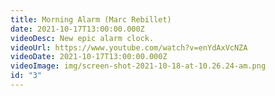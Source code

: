 ```yaml
---
title: Morning Alarm (Marc Rebillet)
date: 2021-10-17T13:00:00.000Z
videoDesc: New epic alarm clock.
videoUrl: https://www.youtube.com/watch?v=enYdAxVcNZA
videoDate: 2021-10-17T13:00:00.000Z
videoImage: img/screen-shot-2021-10-18-at-10.26.24-am.png
id: "3"
---
```

